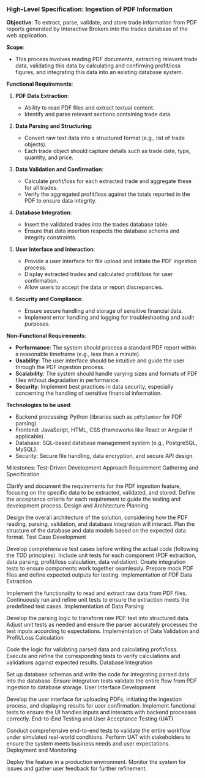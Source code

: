 
### High-Level Specification: Ingestion of PDF Information

**Objective**: To extract, parse, validate, and store trade information from PDF reports generated by Interactive Brokers into the trades database of the web application.

**Scope**:
- This process involves reading PDF documents, extracting relevant trade data, validating this data by calculating and confirming profit/loss figures, and integrating this data into an existing database system.

**Functional Requirements**:

1. **PDF Data Extraction**:
   - Ability to read PDF files and extract textual content.
   - Identify and parse relevant sections containing trade data.

2. **Data Parsing and Structuring**:
   - Convert raw text data into a structured format (e.g., list of trade objects).
   - Each trade object should capture details such as trade date, type, quantity, and price.

3. **Data Validation and Confirmation**:
   - Calculate profit/loss for each extracted trade and aggregate these for all trades.
   - Verify the aggregated profit/loss against the totals reported in the PDF to ensure data integrity.

4. **Database Integration**:
   - Insert the validated trades into the trades database table.
   - Ensure that data insertion respects the database schema and integrity constraints.

5. **User Interface and Interaction**:
   - Provide a user interface for file upload and initiate the PDF ingestion process.
   - Display extracted trades and calculated profit/loss for user confirmation.
   - Allow users to accept the data or report discrepancies.

6. **Security and Compliance**:
   - Ensure secure handling and storage of sensitive financial data.
   - Implement error handling and logging for troubleshooting and audit purposes.

**Non-Functional Requirements**:
- **Performance**: The system should process a standard PDF report within a reasonable timeframe (e.g., less than a minute).
- **Usability**: The user interface should be intuitive and guide the user through the PDF ingestion process.
- **Scalability**: The system should handle varying sizes and formats of PDF files without degradation in performance.
- **Security**: Implement best practices in data security, especially concerning the handling of sensitive financial information.

**Technologies to be used**:
- Backend processing: Python (libraries such as `pdfplumber` for PDF parsing).
- Frontend: JavaScript, HTML, CSS (frameworks like React or Angular if applicable).
- Database: SQL-based database management system (e.g., PostgreSQL, MySQL).
- Security: Secure file handling, data encryption, and secure API design.

Milestones: Test-Driven Development Approach
Requirement Gathering and Specification

Clarify and document the requirements for the PDF ingestion feature, focusing on the specific data to be extracted, validated, and stored.
Define the acceptance criteria for each requirement to guide the testing and development process.
Design and Architecture Planning

Design the overall architecture of the solution, considering how the PDF reading, parsing, validation, and database integration will interact.
Plan the structure of the database and data models based on the expected data format.
Test Case Development

Develop comprehensive test cases before writing the actual code (following the TDD principles).
Include unit tests for each component (PDF extraction, data parsing, profit/loss calculation, data validation).
Create integration tests to ensure components work together seamlessly.
Prepare mock PDF files and define expected outputs for testing.
Implementation of PDF Data Extraction

Implement the functionality to read and extract raw data from PDF files.
Continuously run and refine unit tests to ensure the extraction meets the predefined test cases.
Implementation of Data Parsing

Develop the parsing logic to transform raw PDF text into structured data.
Adjust unit tests as needed and ensure the parser accurately processes the test inputs according to expectations.
Implementation of Data Validation and Profit/Loss Calculation

Code the logic for validating parsed data and calculating profit/loss.
Execute and refine the corresponding tests to verify calculations and validations against expected results.
Database Integration

Set up database schemas and write the code for integrating parsed data into the database.
Ensure integration tests validate the entire flow from PDF ingestion to database storage.
User Interface Development

Develop the user interface for uploading PDFs, initiating the ingestion process, and displaying results for user confirmation.
Implement functional tests to ensure the UI handles inputs and interacts with backend processes correctly.
End-to-End Testing and User Acceptance Testing (UAT)

Conduct comprehensive end-to-end tests to validate the entire workflow under simulated real-world conditions.
Perform UAT with stakeholders to ensure the system meets business needs and user expectations.
Deployment and Monitoring

Deploy the feature in a production environment.
Monitor the system for issues and gather user feedback for further refinement.

